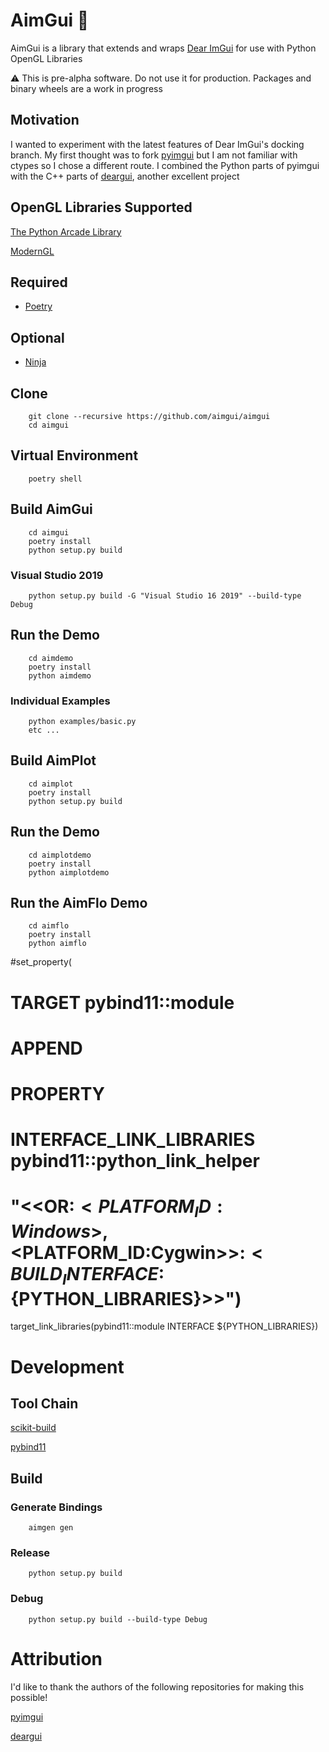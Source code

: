 # AimGui :anger:

AimGui is a library that extends and wraps [Dear ImGui](https://github.com/ocornut/imgui) for use with Python OpenGL Libraries

<!-- :package: [Package](https://pypi.org/project/aimgui/) -->

:warning:  This is pre-alpha software.  Do not use it for production.  Packages and binary wheels are a work in progress

## Motivation

I wanted to experiment with the latest features of Dear ImGui's docking branch.
My first thought was to fork [pyimgui](https://github.com/swistakm/pyimgui) but I am not familiar with ctypes so I chose a different route.
I combined the Python parts of pyimgui with the C++ parts of [deargui](https://github.com/cammm/deargui), another excellent project

## OpenGL Libraries Supported

[The Python Arcade Library](https://arcade.academy)

[ModernGL](https://github.com/moderngl/moderngl)

## Required

* [Poetry](https://python-poetry.org/)

## Optional

* [Ninja](https://ninja-build.org/)

## Clone

        git clone --recursive https://github.com/aimgui/aimgui
        cd aimgui

## Virtual Environment

        poetry shell

## Build AimGui

        cd aimgui
        poetry install
        python setup.py build

### Visual Studio 2019
        python setup.py build -G "Visual Studio 16 2019" --build-type Debug

## Run the Demo

        cd aimdemo
        poetry install
        python aimdemo

### Individual Examples

        python examples/basic.py
        etc ...

## Build AimPlot

        cd aimplot
        poetry install
        python setup.py build

## Run the Demo

        cd aimplotdemo
        poetry install
        python aimplotdemo

## Run the AimFlo Demo

        cd aimflo
        poetry install
        python aimflo


#set_property(
#  TARGET pybind11::module
#  APPEND
#  PROPERTY
#    INTERFACE_LINK_LIBRARIES pybind11::python_link_helper
#    "$<$<OR:$<PLATFORM_ID:Windows>,$<PLATFORM_ID:Cygwin>>:$<BUILD_INTERFACE:${PYTHON_LIBRARIES}>>")

target_link_libraries(pybind11::module INTERFACE ${PYTHON_LIBRARIES})

# Development

## Tool Chain

[scikit-build](https://github.com/scikit-build/scikit-build)

[pybind11](https://github.com/pybind/pybind11)

## Build

### Generate Bindings

        aimgen gen

### Release

        python setup.py build

### Debug

        python setup.py build --build-type Debug

# Attribution

I'd like to thank the authors of the following repositories for making this possible!

[pyimgui](https://github.com/swistakm/pyimgui)

[deargui](https://github.com/cammm/deargui)